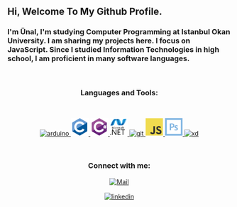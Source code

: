 ## Hi, Welcome To My Github Profile.
### I'm Ünal, I'm studying Computer Programming at <b>Istanbul Okan University</b>. I am sharing my projects here. I focus on JavaScript. Since I studied Information Technologies in high school, I am proficient in many software languages.
<br>
<h3 align="center">Languages and Tools:</h3>
<br>
<p align="center"> <a href="https://www.arduino.cc/" target="_blank" rel="noreferrer"> <img src="https://cdn.worldvectorlogo.com/logos/arduino-1.svg" alt="arduino" width="40" height="40"/> </a> <a href="https://www.cprogramming.com/" target="_blank" rel="noreferrer"> <img src="https://raw.githubusercontent.com/devicons/devicon/master/icons/c/c-original.svg" alt="c" width="40" height="40"/> </a> <a href="https://www.w3schools.com/cs/" target="_blank" rel="noreferrer"> <img src="https://raw.githubusercontent.com/devicons/devicon/master/icons/csharp/csharp-original.svg" alt="csharp" width="40" height="40"/> </a> <a href="https://dotnet.microsoft.com/" target="_blank" rel="noreferrer"> <img src="https://raw.githubusercontent.com/devicons/devicon/master/icons/dot-net/dot-net-original-wordmark.svg" alt="dotnet" width="40" height="40"/> </a> <a href="https://git-scm.com/" target="_blank" rel="noreferrer"> <img src="https://www.vectorlogo.zone/logos/git-scm/git-scm-icon.svg" alt="git" width="40" height="40"/> </a> <a href="https://developer.mozilla.org/en-US/docs/Web/JavaScript" target="_blank" rel="noreferrer"> <img src="https://raw.githubusercontent.com/devicons/devicon/master/icons/javascript/javascript-original.svg" alt="javascript" width="40" height="40"/> </a> <a href="https://www.photoshop.com/en" target="_blank" rel="noreferrer"> <img src="https://raw.githubusercontent.com/devicons/devicon/master/icons/photoshop/photoshop-line.svg" alt="photoshop" width="40" height="40"/> </a> <a href="https://www.adobe.com/products/aftereffects.html" target="_blank" rel="noreferrer"> <img src="https://cdn4.iconfinder.com/data/icons/logos-and-brands/512/16_Aftereffects_After_Effects_Adobe_logo_logos-512.png" alt="xd" width="40" height="40"/> </a> </p> <br>




<h3 align="center">Connect with me:</h3>

<p align="center">
<a href="mailto:unallhosol@gmail.com" target="_blank" rel="noreferrer"> <img align="center"alt="Mail"src="https://i.hizliresim.com/20ce7nk.jpg"> </a>

<p align="center">
<a href="https://www.linkedin.com/in/unalh/" target="_blank" rel="noreferrer" >
   <img  align="center" alt="linkedin"   src="https://i.hizliresim.com/p3c1uik.jpg" />
</a>
</p>
